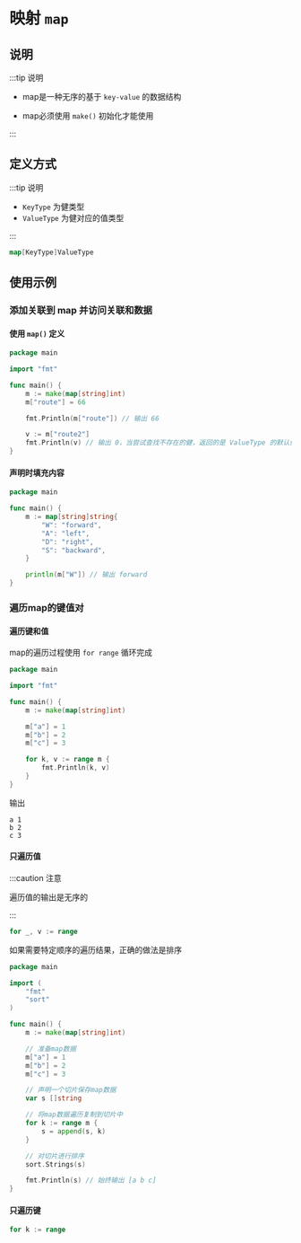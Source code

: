 # 映射 `map`

## 说明

:::tip 说明

- map是一种无序的基于 `key-value` 的数据结构

- map必须使用 `make()` 初始化才能使用

:::



## 定义方式

:::tip 说明

- `KeyType` 为健类型
- `ValueType` 为健对应的值类型

:::

```go
map[KeyType]ValueType
```



## 使用示例

### 添加关联到 map 并访问关联和数据

#### 使用 `map()` 定义

```go
package main

import "fmt"

func main() {
	m := make(map[string]int)
	m["route"] = 66

	fmt.Println(m["route"]) // 输出 66

	v := m["route2"]
	fmt.Println(v) // 输出 0，当尝试查找不存在的健，返回的是 ValueType 的默认值
}
```



#### 声明时填充内容

```go
package main

func main() {
	m := map[string]string{
		"W": "forward",
		"A": "left",
		"D": "right",
		"S": "backward",
	}

	println(m["W"]) // 输出 forward
}
```



### 遍历map的键值对

#### 遍历键和值

map的遍历过程使用 `for range` 循环完成

```go
package main

import "fmt"

func main() {
	m := make(map[string]int)

	m["a"] = 1
	m["b"] = 2
	m["c"] = 3

	for k, v := range m {
		fmt.Println(k, v)
	}
}
```

输出

```shell
a 1
b 2
c 3
```



#### 只遍历值

:::caution 注意

遍历值的输出是无序的

:::

```go
for _, v := range
```



如果需要特定顺序的遍历结果，正确的做法是排序

```go
package main

import (
	"fmt"
	"sort"
)

func main() {
	m := make(map[string]int)

	// 准备map数据
	m["a"] = 1
	m["b"] = 2
	m["c"] = 3

	// 声明一个切片保存map数据
	var s []string

	// 将map数据遍历复制到切片中
	for k := range m {
		s = append(s, k)
	}

	// 对切片进行排序
	sort.Strings(s)

	fmt.Println(s) // 始终输出 [a b c]
}
```



#### 只遍历键

```go
for k := range
```







